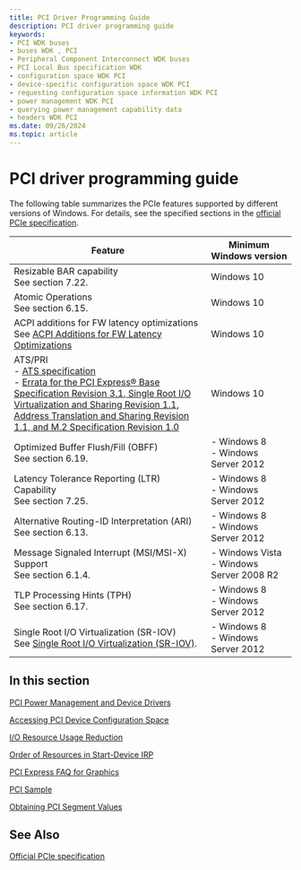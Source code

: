 ```yaml
---
title: PCI Driver Programming Guide
description: PCI driver programming guide
keywords:
- PCI WDK buses
- buses WDK , PCI
- Peripheral Component Interconnect WDK buses
- PCI Local Bus specification WDK
- configuration space WDK PCI
- device-specific configuration space WDK PCI
- requesting configuration space information WDK PCI
- power management WDK PCI
- querying power management capability data
- headers WDK PCI
ms.date: 09/26/2024
ms.topic: article
---
```


# PCI driver programming guide

The following table summarizes the PCIe features supported by different versions of Windows. For details, see the specified sections in the [official PCIe specification](https://pcisig.com/specifications/review-zone).

| Feature | Minimum Windows version |
|--|--|
| Resizable BAR capability</br>See section 7.22. | Windows 10 |
| Atomic Operations</br>See section 6.15. | Windows 10 |
| ACPI additions for FW latency optimizations</br>See [ACPI Additions for FW Latency Optimizations](https://pcisig.com/specifications) | Windows 10 |
| ATS/PRI</br>-  [ATS specification](https://go.microsoft.com/fwlink/p/?LinkId=787061)</br>-  [Errata for the PCI Express&#174; Base Specification Revision 3.1, Single Root I/O Virtualization and Sharing Revision 1.1, Address Translation and Sharing Revision 1.1, and M.2 Specification Revision 1.0](https://pcisig.com/specifications/iov/) | Windows 10 |
| Optimized Buffer Flush/Fill (OBFF)</br>See section 6.19. | -  Windows 8</br>-  Windows Server 2012 |
| Latency Tolerance Reporting (LTR) Capability</br>See section 7.25. | - Windows 8</br>-  Windows Server 2012 |
| Alternative Routing-ID Interpretation (ARI)</br>See section 6.13. | -  Windows 8</br>-  Windows Server 2012 |
| Message Signaled Interrupt (MSI/MSI-X) Support</br>See section 6.1.4. | -  Windows Vista</br>-  Windows Server 2008 R2 |
| TLP Processing Hints (TPH)</br>See section 6.17. | -  Windows 8</br>-  Windows Server 2012 |
| Single Root I/O Virtualization (SR-IOV)</br>See [Single Root I/O Virtualization (SR-IOV)](../network/single-root-i-o-virtualization--sr-iov-.md). | -  Windows 8</br>-  Windows Server 2012 |

## In this section

[PCI Power Management and Device Drivers](./pci-power-management-and-device-drivers.md)

[Accessing PCI Device Configuration Space](./accessing-pci-device-configuration-space.md)

[I/O Resource Usage Reduction](./i-o-resource-usage-reduction.md)

[Order of Resources in Start-Device IRP](./order-of-resources-in-start-device-irp.md)

[PCI Express FAQ for Graphics](./pci-express-faq-for-graphics.yml)

[PCI Sample](./pci-sample.md)

[Obtaining PCI Segment Values](./obtaining-pci-segment-values.md)

## See Also

[Official PCIe specification](https://pcisig.com/specifications/review-zone)
